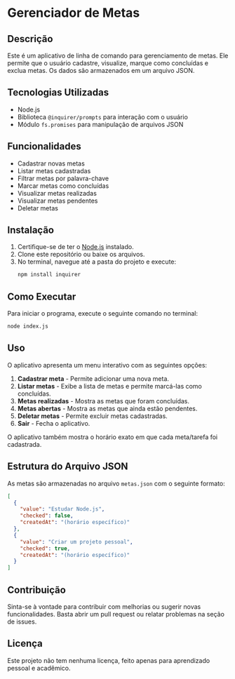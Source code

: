 # Gerenciador de Metas

## Descrição

Este é um aplicativo de linha de comando para gerenciamento de metas. Ele permite que o usuário cadastre, visualize, marque como concluídas e exclua metas. Os dados são armazenados em um arquivo JSON.

## Tecnologias Utilizadas

- Node.js
- Biblioteca `@inquirer/prompts` para interação com o usuário
- Módulo `fs.promises` para manipulação de arquivos JSON

## Funcionalidades

- Cadastrar novas metas
- Listar metas cadastradas
- Filtrar metas por palavra-chave
- Marcar metas como concluídas
- Visualizar metas realizadas
- Visualizar metas pendentes
- Deletar metas

## Instalação

1. Certifique-se de ter o [Node.js](https://nodejs.org/) instalado.
2. Clone este repositório ou baixe os arquivos.
3. No terminal, navegue até a pasta do projeto e execute:
   ```sh
   npm install inquirer
   ```

## Como Executar

Para iniciar o programa, execute o seguinte comando no terminal:

```sh
node index.js
```

## Uso

O aplicativo apresenta um menu interativo com as seguintes opções:

1. **Cadastrar meta** - Permite adicionar uma nova meta.
2. **Listar metas** - Exibe a lista de metas e permite marcá-las como concluídas.
3. **Metas realizadas** - Mostra as metas que foram concluídas.
4. **Metas abertas** - Mostra as metas que ainda estão pendentes.
5. **Deletar metas** - Permite excluir metas cadastradas.
6. **Sair** - Fecha o aplicativo.

O aplicativo também mostra o horário exato em que cada meta/tarefa foi cadastrada.

## Estrutura do Arquivo JSON

As metas são armazenadas no arquivo `metas.json` com o seguinte formato:

```json
[
  {
    "value": "Estudar Node.js",
    "checked": false,
    "createdAt": "(horário específico)"
  },
  {
    "value": "Criar um projeto pessoal",
    "checked": true,
    "createdAt": "(horário específico)"
  }
]
```

## Contribuição

Sinta-se à vontade para contribuir com melhorias ou sugerir novas funcionalidades. Basta abrir um pull request ou relatar problemas na seção de issues.

## Licença

Este projeto não tem nenhuma licença, feito apenas para aprendizado pessoal e acadêmico.
